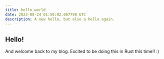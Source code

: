 ```yaml
---
title: hello_world
date: 2023-08-24 01:59:02.067798 UTC
description: A new hello, but also a hello again.
---
```

## Hello!

And welcome back to my blog. Excited to be doing this in Rust this time!! :)
